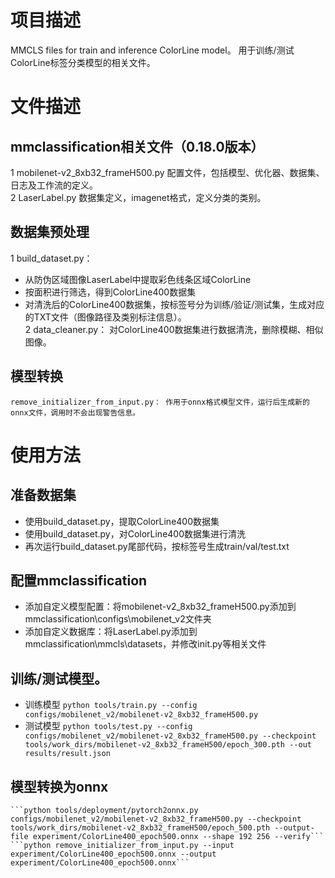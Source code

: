 # 项目描述
MMCLS files for train and inference ColorLine model。
用于训练/测试ColorLine标签分类模型的相关文件。

# 文件描述
## mmclassification相关文件（0.18.0版本）
1 mobilenet-v2_8xb32_frameH500.py
  配置文件，包括模型、优化器、数据集、日志及工作流的定义。<br>
2 LaserLabel.py
  数据集定义，imagenet格式，定义分类的类别。
  
## 数据集预处理
1 build_dataset.py： 
*  从防伪区域图像LaserLabel中提取彩色线条区域ColorLine
*  按面积进行筛选，得到ColorLine400数据集
*  对清洗后的ColorLine400数据集，按标签号分为训练/验证/测试集，生成对应的TXT文件（图像路径及类别标注信息）。<br>
2 data_cleaner.py： 
  对ColorLine400数据集进行数据清洗，删除模糊、相似图像。
## 模型转换
  ```remove_initializer_from_input.py： 作用于onnx格式模型文件，运行后生成新的onnx文件，调用时不会出现警告信息。```

# 使用方法
## 准备数据集
*  使用build_dataset.py，提取ColorLine400数据集
*  使用build_dataset.py，对ColorLine400数据集进行清洗
*  再次运行build_dataset.py尾部代码，按标签号生成train/val/test.txt
## 配置mmclassification
*  添加自定义模型配置：将mobilenet-v2_8xb32_frameH500.py添加到mmclassification\configs\mobilenet_v2文件夹
*  添加自定义数据库：将LaserLabel.py添加到mmclassification\mmcls\datasets，并修改init.py等相关文件
## 训练/测试模型。
*  训练模型
     ```python tools/train.py --config configs/mobilenet_v2/mobilenet-v2_8xb32_frameH500.py```<br>
*  测试模型
     ```python tools/test.py --config configs/mobilenet_v2/mobilenet-v2_8xb32_frameH500.py --checkpoint tools/work_dirs/mobilenet-v2_8xb32_frameH500/epoch_300.pth --out results/result.json```
## 模型转换为onnx
    ```python tools/deployment/pytorch2onnx.py configs/mobilenet_v2/mobilenet-v2_8xb32_frameH500.py --checkpoint tools/work_dirs/mobilenet-v2_8xb32_frameH500/epoch_500.pth --output-file experiment/ColorLine400_epoch500.onnx --shape 192 256 --verify```
    ```python remove_initializer_from_input.py --input experiment/ColorLine400_epoch500.onnx --output experiment/ColorLine400_epoch500.onnx```





